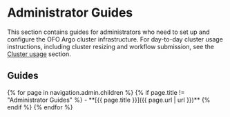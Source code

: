 # Administrator Guides

This section contains guides for administrators who need to set up and configure the OFO Argo
cluster infrastructure.  For day-to-day cluster usage instructions, including cluster resizing and
workflow submission, see the [Cluster usage](../usage) section.

## Guides

<div class="grid cards" markdown>
{% for page in navigation.admin.children %}
{% if page.title != "Administrator Guides" %}
-   **[{{ page.title }}]({{ page.url | url }})**
{% endif %}
{% endfor %}
</div>
